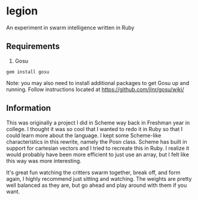 legion
======

An experiment in swarm intelligence written in Ruby

Requirements
------------
1. Gosu
```
gem install gosu
```
Note: you may also need to install additional packages to get Gosu up and running. Follow instructions
located at https://github.com/jlnr/gosu/wiki/

Information
-----------
This was originally a project I did in Scheme way back in Freshman year in college.  I thought it was so cool that I wanted to redo it in Ruby so that I could learn more about the language.  I kept some Scheme-like characteristics in this rewrite, namely the Posn class.  Scheme has built in support for cartesian vectors and I tried to recreate this in Ruby.  I realize it would probably have been more efficient to just use an array, but I felt like this way was more interesting.

It's great fun watching the critters swarm together, break off, and form again, I highly recommend just sitting and watching.  The weights are pretty well balanced as they are, but go ahead and play around with them if you want.
